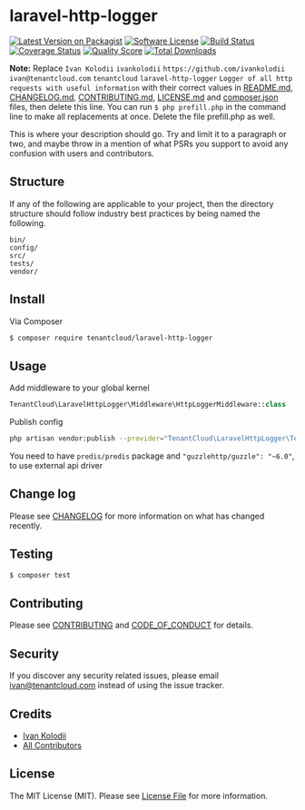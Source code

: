 # laravel-http-logger

[![Latest Version on Packagist][ico-version]][link-packagist]
[![Software License][ico-license]](LICENSE.md)
[![Build Status][ico-travis]][link-travis]
[![Coverage Status][ico-scrutinizer]][link-scrutinizer]
[![Quality Score][ico-code-quality]][link-code-quality]
[![Total Downloads][ico-downloads]][link-downloads]

**Note:** Replace ```Ivan Kolodii``` ```ivankolodii``` ```https://github.com/ivankolodii``` ```ivan@tenantcloud.com``` ```tenantcloud``` ```laravel-http-logger``` ```Logger of all http requests with useful information``` with their correct values in [README.md](README.md), [CHANGELOG.md](CHANGELOG.md), [CONTRIBUTING.md](CONTRIBUTING.md), [LICENSE.md](LICENSE.md) and [composer.json](composer.json) files, then delete this line. You can run `$ php prefill.php` in the command line to make all replacements at once. Delete the file prefill.php as well.

This is where your description should go. Try and limit it to a paragraph or two, and maybe throw in a mention of what
PSRs you support to avoid any confusion with users and contributors.

## Structure

If any of the following are applicable to your project, then the directory structure should follow industry best practices by being named the following.

```
bin/        
config/
src/
tests/
vendor/
```


## Install

Via Composer

``` bash
$ composer require tenantcloud/laravel-http-logger
```

## Usage
Add middleware to your global kernel
``` php
TenantCloud\LaravelHttpLogger\Middleware\HttpLoggerMiddleware::class
```

Publish config
```bash
php artisan vendor:publish --provider="TenantCloud\LaravelHttpLogger\TenantCloud\LaravelHttpLogger" --tag="config"
```


You need to have `predis/predis` package
and `"guzzlehttp/guzzle": "~6.0"`, to use external api driver

## Change log

Please see [CHANGELOG](CHANGELOG.md) for more information on what has changed recently.

## Testing

``` bash
$ composer test
```

## Contributing

Please see [CONTRIBUTING](CONTRIBUTING.md) and [CODE_OF_CONDUCT](CODE_OF_CONDUCT.md) for details.

## Security

If you discover any security related issues, please email ivan@tenantcloud.com instead of using the issue tracker.

## Credits

- [Ivan Kolodii][link-author]
- [All Contributors][link-contributors]

## License

The MIT License (MIT). Please see [License File](LICENSE.md) for more information.

[ico-version]: https://img.shields.io/packagist/v/tenantcloud/laravel-http-logger.svg?style=flat-square
[ico-license]: https://img.shields.io/badge/license-MIT-brightgreen.svg?style=flat-square
[ico-travis]: https://img.shields.io/travis/tenantcloud/laravel-http-logger/master.svg?style=flat-square
[ico-scrutinizer]: https://img.shields.io/scrutinizer/coverage/g/tenantcloud/laravel-http-logger.svg?style=flat-square
[ico-code-quality]: https://img.shields.io/scrutinizer/g/tenantcloud/laravel-http-logger.svg?style=flat-square
[ico-downloads]: https://img.shields.io/packagist/dt/tenantcloud/laravel-http-logger.svg?style=flat-square

[link-packagist]: https://packagist.org/packages/tenantcloud/laravel-http-logger
[link-travis]: https://travis-ci.org/tenantcloud/laravel-http-logger
[link-scrutinizer]: https://scrutinizer-ci.com/g/tenantcloud/laravel-http-logger/code-structure
[link-code-quality]: https://scrutinizer-ci.com/g/tenantcloud/laravel-http-logger
[link-downloads]: https://packagist.org/packages/tenantcloud/laravel-http-logger
[link-author]: https://github.com/ivankolodii
[link-contributors]: ../../contributors
